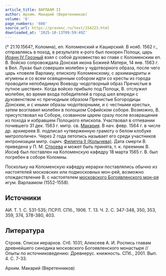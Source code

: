 ```yaml
---
article_title: ВАРЛААМ II
author: Архим. Макарий (Веретенников)
volume: '6'
page_numbers: '608'
source_url: https://pravenc.ru/text/154223.html
downloaded_at: '2025-10-13T09:59:49Z'
---
```


(† 21.10.1564?, Коломна), еп. Коломенский и Каширский. В нояб. 1562 г., отправляясь в поход, в результате к-рого был покорен Полоцк, царь [Иоанн IV Грозный](<https://pravenc.ru/text/Иоанн IV Грозный.html>) взял с собой духовенство во главе с Коломенским еп. В. Войско сопровождала Донская икона Божией Матери, 14 янв. 1563 г. в Вел. Луках был совершен молебен у чудотворного образа, после чего царь «повеле Варламу, епископу Коломенскому, с архимандриты и игумены и со всем освященным собором идти со кресты из города проводити непобедимую Воеводу чюдотворный образ Пречистые в путное шествие». Когда войско прибыло под Полоцк, В. отслужил молебен, во время входа победителей в город шел впереди с духовенством «с пречюдным образом Пречистые Богородицы Донским, и с иными образы чюдотворными, и с честными кресты», затем возглавил молебен в полоцком Софийском соборе. Возможно, В. присутствовал на Соборе, созванном царем сразу после возвращения из похода и избравшем Полоцкого епископа. Участвовал в отпевании почившего 31 дек. 1563 г. митр. св. [Макария](https://pravenc.ru/text/Макарий.html). В нач. февр. 1564 г. в числе др. архиереев В. подписал «утверженную грамоту о белом клобуке митрополиче». Через 2 года летопись называет его среди участников интронизации митр. сщмч. [Филиппа II (Колычева)](<https://pravenc.ru/text/Филиппа II (Колычева).html>). Дата смерти В. приведена у П. М. [Строева](https://pravenc.ru/text/Строев.html) и может быть принята, т. к. преемник В. Иосиф был поставлен на Коломенскую кафедру 18 марта 1565 г. В. был погребен в соборе Коломны.

Поскольку на Коломенскую кафедру иерархи поставлялись обычно из настоятелей московских или подмосковных мон-рей, возможно отождествление В. с настоятелем [московского Богоявленского мон-ря](<https://pravenc.ru/text/Богоявленский московский мужской монастырь.html>) игум. Варлаамом (1552-1558).

## Источники

АИ. Т. 1. С. 531-535; ПСРЛ. СПб., 1906. Т. 13. Ч. 2. С. 347-348, 350, 353, 359, 374, 378-380, 403.

## Литература

Строев. Списки иерархов. Стб. 1031; Алексеев А. И. Роспись главам древнейшего синодика московского Богоявленского монастыря // Опыты по источниковедению: Древнерус. книжность. СПб., 2001. Вып. 4. С. 7-33.

Архим. Макарий (Веретенников)
